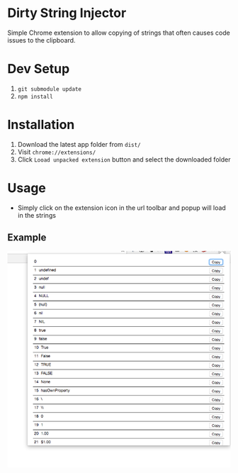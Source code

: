 # Dirty String Injector

Simple Chrome extension to allow copying of strings that often causes code issues to the clipboard.

# Dev Setup
1. `git submodule update`
1. `npm install`

# Installation
1. Download the latest app folder from `dist/`
1. Visit `chrome://extensions/`
1. Click `Looad unpacked extension` button and select the downloaded folder

# Usage

- Simply click on the extension icon in the url toolbar and popup will load in the strings

## Example

![Example of extension](./doc/example-screenshot.png)
